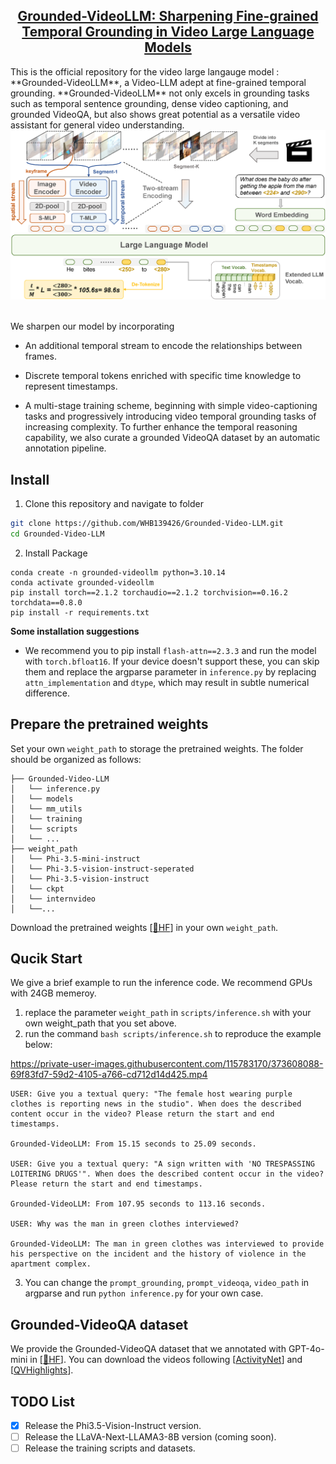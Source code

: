 <h2 align="center"> <a href="https://arxiv.org/abs/2410.03290">Grounded-VideoLLM: Sharpening Fine-grained Temporal Grounding in Video Large Language Models</a></h2>
This is the official repository for the video large langauge model : **Grounded-VideoLLM**, a Video-LLM adept at fine-grained temporal grounding. **Grounded-VideoLLM** not only excels in grounding tasks such as temporal sentence grounding, dense video captioning, and grounded VideoQA, but also shows great potential as a versatile video assistant for general video understanding.

<div align="center">
  <img src="model.png"/>
</div><br/>

We sharpen our model by incorporating 

- An additional temporal stream to encode the relationships between frames. 

- Discrete temporal tokens enriched with specific time knowledge to represent timestamps. 

- A multi-stage training scheme, beginning with simple video-captioning tasks and progressively introducing video temporal grounding tasks of increasing complexity. To further enhance the temporal reasoning capability, we also curate a grounded VideoQA dataset by an automatic annotation pipeline. 


## Install
1. Clone this repository and navigate to folder
```bash
git clone https://github.com/WHB139426/Grounded-Video-LLM.git
cd Grounded-Video-LLM
```

2. Install Package
```Shell
conda create -n grounded-videollm python=3.10.14
conda activate grounded-videollm
pip install torch==2.1.2 torchaudio==2.1.2 torchvision==0.16.2 torchdata==0.8.0
pip install -r requirements.txt
```

**Some installation suggestions**
- We recommend you to pip install `flash-attn==2.3.3` and run the model with `torch.bfloat16`. If your device doesn't support these, you can skip them and replace the argparse parameter in `inference.py` by replacing `attn_implementation` and `dtype`, which may result in subtle numerical difference.

## Prepare the pretrained weights

Set your own `weight_path` to storage the pretrained weights. The folder should be organized as follows: 
```
├── Grounded-Video-LLM
│   └── inference.py
│   └── models
│   └── mm_utils
│   └── training
│   └── scripts
│   └── ...
├── weight_path
│   └── Phi-3.5-mini-instruct
│   └── Phi-3.5-vision-instruct-seperated
│   └── Phi-3.5-vision-instruct
│   └── ckpt
│   └── internvideo
│   └──...
```
Download the pretrained weights [[🤗HF](https://huggingface.co/WHB139426/Grounded-Video-LLM/tree/main)] in your own `weight_path`. 

## Qucik Start
We give a brief example to run the inference code. We recommend GPUs with 24GB memeroy.
1. replace the parameter `weight_path` in `scripts/inference.sh` with your own weight_path that you set above.
2. run the command `bash scripts/inference.sh` to reproduce the example below:

https://private-user-images.githubusercontent.com/115783170/373608088-69f83fd7-59d2-4105-a766-cd712d14d425.mp4

```
USER: Give you a textual query: "The female host wearing purple clothes is reporting news in the studio". When does the described content occur in the video? Please return the start and end timestamps.

Grounded-VideoLLM: From 15.15 seconds to 25.09 seconds.

USER: Give you a textual query: "A sign written with 'NO TRESPASSING LOITERING DRUGS'". When does the described content occur in the video? Please return the start and end timestamps.

Grounded-VideoLLM: From 107.95 seconds to 113.16 seconds.

USER: Why was the man in green clothes interviewed?

Grounded-VideoLLM: The man in green clothes was interviewed to provide his perspective on the incident and the history of violence in the apartment complex.
```
3. You can change the `prompt_grounding`, `prompt_videoqa`, `video_path` in argparse and run `python inference.py` for your own case.

## Grounded-VideoQA dataset
We provide the Grounded-VideoQA dataset that we annotated with GPT-4o-mini in [[🤗HF](https://huggingface.co/WHB139426/Grounded-Video-LLM/blob/main/G-VideoQA-gpt4o-mini-anno.json)]. You can download the videos following [[ActivityNet](https://activity-net.org/download.html)] and [[QVHighlights](https://github.com/jayleicn/moment_detr)].

## TODO List
- [x] Release the Phi3.5-Vision-Instruct version.
- [ ] Release the LLaVA-Next-LLAMA3-8B version (coming soon).
- [ ] Release the training scripts and datasets.
